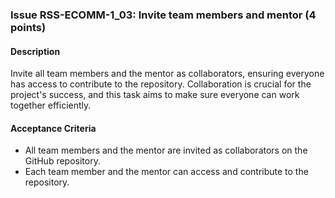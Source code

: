 ### Issue RSS-ECOMM-1_03: Invite team members and mentor (4 points)

#### Description

Invite all team members and the mentor as collaborators, ensuring everyone has access to contribute to the repository. Collaboration is crucial for the project's success, and this task aims to make sure everyone can work together efficiently.

#### Acceptance Criteria

- All team members and the mentor are invited as collaborators on the GitHub repository.
- Each team member and the mentor can access and contribute to the repository.
